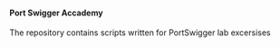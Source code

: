 #### Port Swigger Accademy

The repository contains scripts written for PortSwigger lab excersises 
